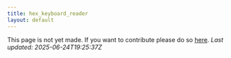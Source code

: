 ```yaml
---
title: hex_keyboard_reader
layout: default
---
```


This page is not yet made. If you want to contribute please do so [here](https://github.com/CrazyH2/Bigstone/blob/wiki/components/hex_keyboard_reader.md).
_Last updated: 2025-06-24T19:25:37Z_
